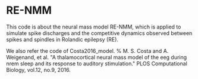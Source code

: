 # RE-NMM

This code is about the neural mass model RE-NMM, which is applied to simulate spike discharges and the competitive dynamics observed between spikes and spindles in Rolandic epilepsy (RE).

We also refer the code of Costa2016_model. % M. S. Costa and A. Weigenand, et al. "A thalamocortical neural mass model of the eeg during nrem sleep and its response to auditory stimulation." PLOS Computational Biology, vol.12, no.9, 2016.
